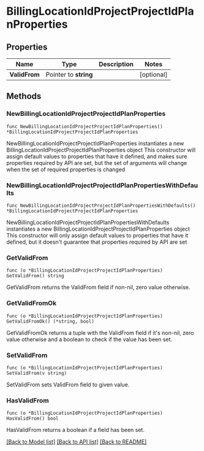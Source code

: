 # BillingLocationIdProjectProjectIdPlanProperties

## Properties

Name | Type | Description | Notes
------------ | ------------- | ------------- | -------------
**ValidFrom** | Pointer to **string** |  | [optional] 

## Methods

### NewBillingLocationIdProjectProjectIdPlanProperties

`func NewBillingLocationIdProjectProjectIdPlanProperties() *BillingLocationIdProjectProjectIdPlanProperties`

NewBillingLocationIdProjectProjectIdPlanProperties instantiates a new BillingLocationIdProjectProjectIdPlanProperties object
This constructor will assign default values to properties that have it defined,
and makes sure properties required by API are set, but the set of arguments
will change when the set of required properties is changed

### NewBillingLocationIdProjectProjectIdPlanPropertiesWithDefaults

`func NewBillingLocationIdProjectProjectIdPlanPropertiesWithDefaults() *BillingLocationIdProjectProjectIdPlanProperties`

NewBillingLocationIdProjectProjectIdPlanPropertiesWithDefaults instantiates a new BillingLocationIdProjectProjectIdPlanProperties object
This constructor will only assign default values to properties that have it defined,
but it doesn't guarantee that properties required by API are set

### GetValidFrom

`func (o *BillingLocationIdProjectProjectIdPlanProperties) GetValidFrom() string`

GetValidFrom returns the ValidFrom field if non-nil, zero value otherwise.

### GetValidFromOk

`func (o *BillingLocationIdProjectProjectIdPlanProperties) GetValidFromOk() (*string, bool)`

GetValidFromOk returns a tuple with the ValidFrom field if it's non-nil, zero value otherwise
and a boolean to check if the value has been set.

### SetValidFrom

`func (o *BillingLocationIdProjectProjectIdPlanProperties) SetValidFrom(v string)`

SetValidFrom sets ValidFrom field to given value.

### HasValidFrom

`func (o *BillingLocationIdProjectProjectIdPlanProperties) HasValidFrom() bool`

HasValidFrom returns a boolean if a field has been set.


[[Back to Model list]](../README.md#documentation-for-models) [[Back to API list]](../README.md#documentation-for-api-endpoints) [[Back to README]](../README.md)


